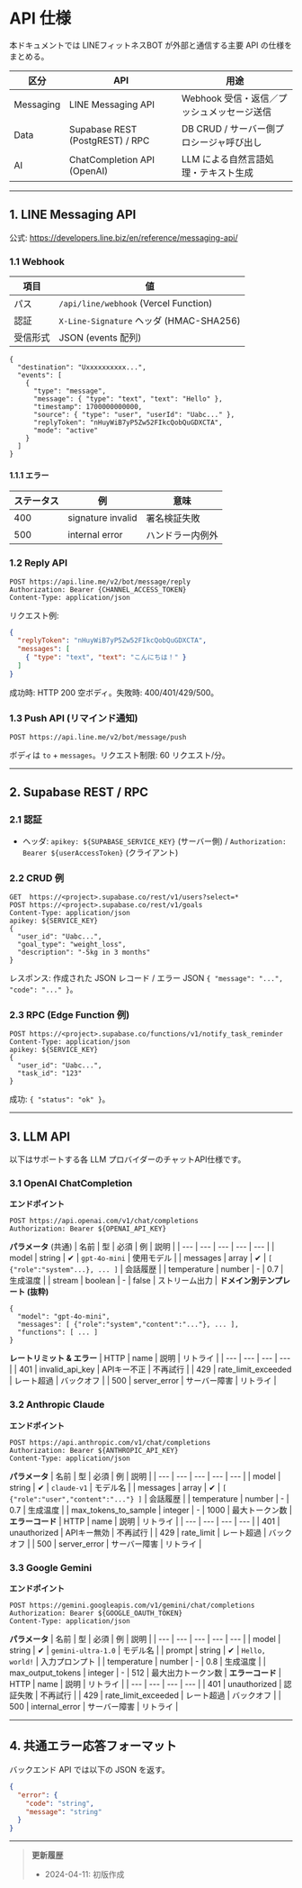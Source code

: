 # API 仕様

本ドキュメントでは LINEフィットネスBOT が外部と通信する主要 API の仕様をまとめる。

| 区分 | API | 用途 |
| --- | --- | --- |
| Messaging | LINE Messaging API | Webhook 受信・返信／プッシュメッセージ送信 |
| Data | Supabase REST (PostgREST) / RPC | DB CRUD / サーバー側プロシージャ呼び出し |
| AI | ChatCompletion API (OpenAI) | LLM による自然言語処理・テキスト生成 |

---

## 1. LINE Messaging API
公式: <https://developers.line.biz/en/reference/messaging-api/>

### 1.1 Webhook
| 項目 | 値 |
| --- | --- |
| パス | `/api/line/webhook` (Vercel Function) |
| 認証 | `X-Line-Signature` ヘッダ (HMAC-SHA256) |
| 受信形式 | JSON (events 配列) |

```jsonc
{
  "destination": "Uxxxxxxxxxx...",
  "events": [
    {
      "type": "message",
      "message": { "type": "text", "text": "Hello" },
      "timestamp": 1700000000000,
      "source": { "type": "user", "userId": "Uabc..." },
      "replyToken": "nHuyWiB7yP5Zw52FIkcQobQuGDXCTA",
      "mode": "active"
    }
  ]
}
```

#### 1.1.1 エラー
| ステータス | 例 | 意味 |
| --- | --- | --- |
| 400 | signature invalid | 署名検証失敗 |
| 500 | internal error | ハンドラー内例外 |

### 1.2 Reply API
```
POST https://api.line.me/v2/bot/message/reply
Authorization: Bearer {CHANNEL_ACCESS_TOKEN}
Content-Type: application/json
```
リクエスト例:
```json
{
  "replyToken": "nHuyWiB7yP5Zw52FIkcQobQuGDXCTA",
  "messages": [
    { "type": "text", "text": "こんにちは！" }
  ]
}
```
成功時: HTTP 200 空ボディ。失敗時: 400/401/429/500。

### 1.3 Push API (リマインド通知)
```
POST https://api.line.me/v2/bot/message/push
```
ボディは `to` + `messages`。リクエスト制限: 60 リクエスト/分。

---

## 2. Supabase REST / RPC

### 2.1 認証
- ヘッダ: `apikey: ${SUPABASE_SERVICE_KEY}` (サーバー側) / `Authorization: Bearer ${userAccessToken}` (クライアント)

### 2.2 CRUD 例
```
GET  https://<project>.supabase.co/rest/v1/users?select=*
POST https://<project>.supabase.co/rest/v1/goals
Content-Type: application/json
apikey: ${SERVICE_KEY}
{
  "user_id": "Uabc...",
  "goal_type": "weight_loss",
  "description": "-5kg in 3 months"
}
```
レスポンス: 作成された JSON レコード / エラー JSON `{ "message": "...", "code": "..." }`。

### 2.3 RPC (Edge Function 例)
```
POST https://<project>.supabase.co/functions/v1/notify_task_reminder
Content-Type: application/json
apikey: ${SERVICE_KEY}
{
  "user_id": "Uabc...",
  "task_id": "123"
}
```
成功: `{ "status": "ok" }`。

---

## 3. LLM API
以下はサポートする各 LLM プロバイダーのチャットAPI仕様です。

### 3.1 OpenAI ChatCompletion
**エンドポイント**
```
POST https://api.openai.com/v1/chat/completions
Authorization: Bearer ${OPENAI_API_KEY}
```
**パラメータ** (共通)
| 名前 | 型 | 必須 | 例 | 説明 |
| --- | --- | --- | --- | --- |
| model | string | ✔︎ | `gpt-4o-mini` | 使用モデル |
| messages | array | ✔︎ | `[ {"role":"system"...}, ... ]` | 会話履歴 |
| temperature | number | - | 0.7 | 生成温度 |
| stream | boolean | - | false | ストリーム出力 |
**ドメイン別テンプレート (抜粋)**
```jsonc
{
  "model": "gpt-4o-mini",
  "messages": [ {"role":"system","content":"..."}, ... ],
  "functions": [ ... ]
}
```
**レートリミット & エラー**
| HTTP | name | 説明 | リトライ |
| --- | --- | --- | --- |
| 401 | invalid_api_key | APIキー不正 | 不再試行 |
| 429 | rate_limit_exceeded | レート超過 | バックオフ |
| 500 | server_error | サーバー障害 | リトライ |

### 3.2 Anthropic Claude
**エンドポイント**
```
POST https://api.anthropic.com/v1/chat/completions
Authorization: Bearer ${ANTHROPIC_API_KEY}
Content-Type: application/json
```
**パラメータ**
| 名前 | 型 | 必須 | 例 | 説明 |
| --- | --- | --- | --- | --- |
| model | string | ✔︎ | `claude-v1` | モデル名 |
| messages | array | ✔︎ | `[ {"role":"user","content":"..."} ]` | 会話履歴 |
| temperature | number | - | 0.7 | 生成温度 |
| max_tokens_to_sample | integer | - | 1000 | 最大トークン数 |
**エラーコード**
| HTTP | name | 説明 | リトライ |
| --- | --- | --- | --- |
| 401 | unauthorized | APIキー無効 | 不再試行 |
| 429 | rate_limit | レート超過 | バックオフ |
| 500 | server_error | サーバー障害 | リトライ |

### 3.3 Google Gemini
**エンドポイント**
```
POST https://gemini.googleapis.com/v1/gemini/chat/completions
Authorization: Bearer ${GOOGLE_OAUTH_TOKEN}
Content-Type: application/json
```
**パラメータ**
| 名前 | 型 | 必須 | 例 | 説明 |
| --- | --- | --- | --- | --- |
| model | string | ✔︎ | `gemini-ultra-1.0` | モデル名 |
| prompt | string | ✔︎ | `Hello, world!` | 入力プロンプト |
| temperature | number | - | 0.8 | 生成温度 |
| max_output_tokens | integer | - | 512 | 最大出力トークン数 |
**エラーコード**
| HTTP | name | 説明 | リトライ |
| --- | --- | --- | --- |
| 401 | unauthorized | 認証失敗 | 不再試行 |
| 429 | rate_limit_exceeded | レート超過 | バックオフ |
| 500 | internal_error | サーバー障害 | リトライ |

---

## 4. 共通エラー応答フォーマット
バックエンド API では以下の JSON を返す。
```json
{
  "error": {
    "code": "string",
    "message": "string"
  }
}
```

---

> **更新履歴**
> - 2024-04-11: 初版作成 